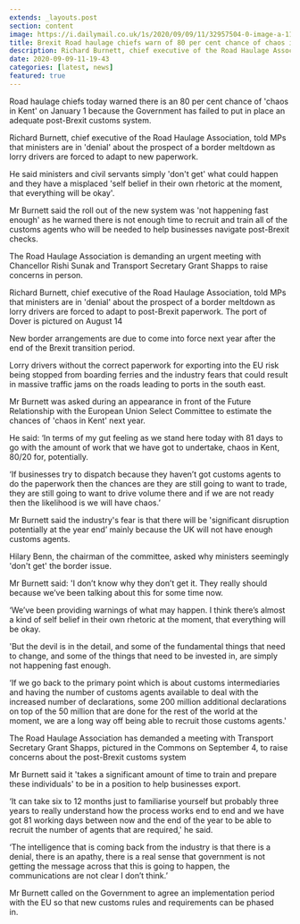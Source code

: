 ```yaml
---
extends: _layouts.post
section: content
image: https://i.dailymail.co.uk/1s/2020/09/09/11/32957504-0-image-a-11_1599646174315.jpg 
title: Brexit Road haulage chiefs warn of 80 per cent chance of chaos in Kent 
description: Richard Burnett, chief executive of the Road Haulage Association, told MPs that ministers are in denial about the prospect of a border meltdown as lorry drivers are forced to adapt to new paperwork. 
date: 2020-09-09-11-19-43 
categories: [latest, news] 
featured: true 
--- 
```

Road haulage chiefs today warned there is an 80 per cent chance of 'chaos in Kent' on January 1 because the Government has failed to put in place an adequate post-Brexit customs system. 

Richard Burnett, chief executive of the Road Haulage Association, told MPs that ministers are in 'denial' about the prospect of a border meltdown as lorry drivers are forced to adapt to new paperwork. 

He said ministers and civil servants simply 'don't get' what could happen and they have a misplaced 'self belief in their own rhetoric at the moment, that everything will be okay'. 

Mr Burnett said the roll out of the new system was 'not happening fast enough' as he warned there is not enough time to recruit and train all of the customs agents who will be needed to help businesses navigate post-Brexit checks. 

The Road Haulage Association is demanding an urgent meeting with Chancellor Rishi Sunak and Transport Secretary Grant Shapps to raise concerns in person. 

Richard Burnett, chief executive of the Road Haulage Association, told MPs that ministers are in 'denial' about the prospect of a border meltdown as lorry drivers are forced to adapt to post-Brexit paperwork. The port of Dover is pictured on August 14 

New border arrangements are due to come into force next year after the end of the Brexit transition period. 

Lorry drivers without the correct paperwork for exporting into the EU risk being stopped from boarding ferries and the industry fears that could result in massive traffic jams on the roads leading to ports in the south east.

Mr Burnett was asked during an appearance in front of the Future Relationship with the European Union Select Committee to estimate the chances of 'chaos in Kent' next year.  

He said: ‘In terms of my gut feeling as we stand here today with 81 days to go with the amount of work that we have got to undertake, chaos in Kent, 80/20 for, potentially.

‘If businesses try to dispatch because they haven’t got customs agents to do the paperwork then the chances are they are still going to want to trade, they are still going to want to drive volume there and if we are not ready then the likelihood is we will have chaos.’

Mr Burnett said the industry's fear is that there will be 'significant disruption potentially at the year end’ mainly because the UK will not have enough customs agents. 

Hilary Benn, the chairman of the committee, asked why ministers seemingly 'don't get' the border issue. 

Mr Burnett said: 'I don’t know why they don’t get it. They really should because we’ve been talking about this for some time now.

‘We’ve been providing warnings of what may happen. I think there’s almost a kind of self belief in their own rhetoric at the moment, that everything will be okay.

'But the devil is in the detail, and some of the fundamental things that need to change, and some of the things that need to be invested in, are simply not happening fast enough.

‘If we go back to the primary point which is about customs intermediaries and having the number of customs agents available to deal with the increased number of declarations, some 200 million additional declarations on top of the 50 million that are done for the rest of the world at the moment, we are a long way off being able to recruit those customs agents.'

The Road Haulage Association has demanded a meeting with Transport Secretary Grant Shapps, pictured in the Commons on September 4, to raise concerns about the post-Brexit customs system

Mr Burnett said it 'takes a significant amount of time to train and prepare these individuals' to be in a position to help businesses export. 

‘It can take six to 12 months just to familiarise yourself but probably three years to really understand how the process works end to end and we have got 81 working days between now and the end of the year to be able to recruit the number of agents that are required,' he said. 

‘The intelligence that is coming back from the industry is that there is a denial, there is an apathy, there is a real sense that government is not getting the message across that this is going to happen, the communications are not clear I don’t think.’ 

Mr Burnett called on the Government to agree an implementation period with the EU so that new customs rules and requirements can be phased in.   

